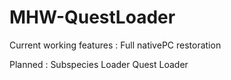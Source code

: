 # MHW-QuestLoader

Current working features :
Full nativePC restoration

Planned :
Subspecies Loader
Quest Loader
